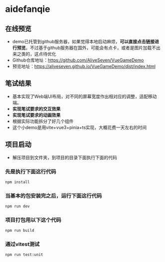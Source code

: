 # aidefanqie

## 在线预览

* demo已托管到github服务器，如果觉得本地启动麻烦，**可以直接点击链接进行预览**，不过基于github服务器在国外，可能会有点卡，或者是图片加载不出来之类的，这点待优化
* Github仓库地址：https://github.com/AliveSeven/VueGameDemo
* 预览地址：https://aliveseven.github.io/VueGameDemo/dist/index.html

## 笔试结果

* 基本实现了Web端UI布局，对不同的屏幕宽度作出相对应的调整，适配移动端。
* **实现笔试要求的交互效果**
* **实现笔试要求的动画效果**
* 根据实际功能拆分了好几个组件
* 这个小demo是用vite+vue3+pinia+ts实现，大概花费一天左右的时间

## 项目启动

* 解压项目到文件夹，到项目的目录下面执行下面的代码

### 先是执行下面这行代码

```sh
npm install
```

### 当基本的包安装完之后，运行下面这行代码

```sh
npm run dev
```

### 项目打包用以下这个代码

```sh
npm run build
```

### 通过vitest测试

```sh
npm run test:unit
```
